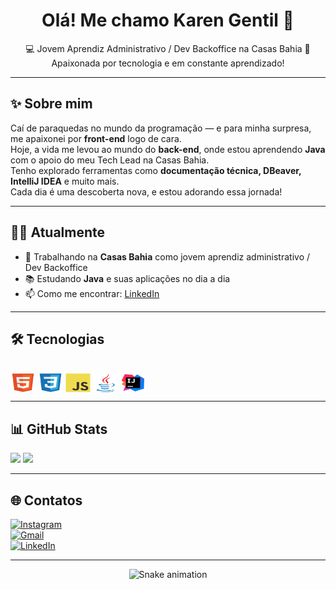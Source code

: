 <h1 align="center">Olá! Me chamo Karen Gentil 👋</h1>

<p align="center">
💻 Jovem Aprendiz Administrativo / Dev Backoffice na Casas Bahia  
🚀 Apaixonada por tecnologia e em constante aprendizado!
</p>

---

## ✨ Sobre mim

Caí de paraquedas no mundo da programação — e para minha surpresa, me apaixonei por **front-end** logo de cara.  
Hoje, a vida me levou ao mundo do **back-end**, onde estou aprendendo **Java** com o apoio do meu Tech Lead na Casas Bahia.  
Tenho explorado ferramentas como **documentação técnica, DBeaver, IntelliJ IDEA** e muito mais.  
Cada dia é uma descoberta nova, e estou adorando essa jornada!

---

## 👩‍💻 Atualmente

- 🌱 Trabalhando na **Casas Bahia** como jovem aprendiz administrativo / Dev Backoffice  
- 📚 Estudando **Java** e suas aplicações no dia a dia  
- 📫 Como me encontrar: [LinkedIn](https://www.linkedin.com/in/karengentil/?trk=public-profile-join-page)

---

## 🛠️ Tecnologias

<div style="display: inline_block"><br>
  <img align="center" alt="HTML" height="30" width="40" src="https://raw.githubusercontent.com/devicons/devicon/master/icons/html5/html5-original.svg">
  <img align="center" alt="CSS" height="30" width="40" src="https://raw.githubusercontent.com/devicons/devicon/master/icons/css3/css3-original.svg">
  <img align="center" alt="JS" height="30" width="40" src="https://raw.githubusercontent.com/devicons/devicon/master/icons/javascript/javascript-original.svg">
  <img align="center" alt="Java" height="30" width="40" src="https://raw.githubusercontent.com/devicons/devicon/master/icons/java/java-original.svg">
  <img align="center" alt="IntelliJ" height="30" width="40" src="https://raw.githubusercontent.com/devicons/devicon/master/icons/intellij/intellij-original.svg">
</div>

---

## 📊 GitHub Stats

<div>
  <img height="180em" src="https://github-readme-stats.vercel.app/api?username=KarenGentil&show_icons=true&theme=dracula&include_all_commits=true&count_private=true"/>
  <img height="180em" src="https://github-readme-stats.vercel.app/api/top-langs/?username=KarenGentil&layout=compact&langs_count=16&theme=dracula"/>
</div>

---

## 🌐 Contatos

[![Instagram](https://img.shields.io/badge/-Instagram-E4405F?style=flat-square&logo=instagram&logoColor=white)](https://www.instagram.com/)  
[![Gmail](https://img.shields.io/badge/-Gmail-D14836?style=flat-square&logo=gmail&logoColor=white)](mailto:seuemail@gmail.com)  
[![LinkedIn](https://img.shields.io/badge/-LinkedIn-0077B5?style=flat-square&logo=linkedin&logoColor=white)](https://www.linkedin.com/in/karengentil/?trk=public-profile-join-page)

---




<div align="center">

  ![Snake animation](https://github.com/danielbped/danielbped/blob/output/github-contribution-grid-snake.svg)
  
